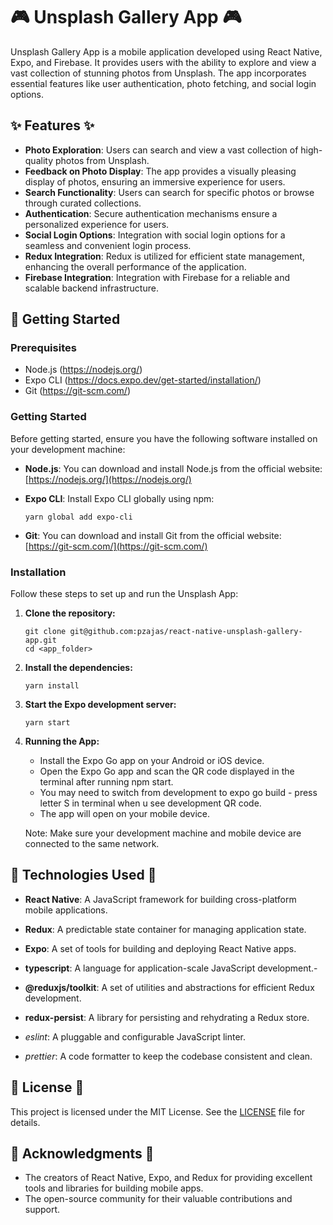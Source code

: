 # 🎮 Unsplash Gallery App 🎮

Unsplash Gallery App is a mobile application developed using React Native, Expo, and Firebase. It provides users with the ability to explore and view a vast collection of stunning photos from Unsplash. The app incorporates essential features like user authentication, photo fetching, and social login options.

## ✨ Features ✨

  - **Photo Exploration**: Users can search and view a vast collection of high-quality photos from Unsplash.
  - **Feedback on Photo Display**: The app provides a visually pleasing display of photos, ensuring an immersive experience for users.
  - **Search Functionality**: Users can search for specific photos or browse through curated collections.
  - **Authentication**: Secure authentication mechanisms ensure a personalized experience for users.
  - **Social Login Options**: Integration with social login options for a seamless and convenient login process.
  - **Redux Integration**: Redux is utilized for efficient state management, enhancing the overall performance of the application.
  - **Firebase Integration**: Integration with Firebase for a reliable and scalable backend infrastructure.

## 🚀 Getting Started

### Prerequisites

  - Node.js (https://nodejs.org/)
  - Expo CLI (https://docs.expo.dev/get-started/installation/)
  - Git (https://git-scm.com/)

### Getting Started

Before getting started, ensure you have the following software installed on your development machine:

  - **Node.js**: You can download and install Node.js from the official website: [https://nodejs.org/](https://nodejs.org/)
  
  - **Expo CLI**: Install Expo CLI globally using npm:
  
        yarn global add expo-cli
        
  - **Git**: You can download and install Git from the official website: [https://git-scm.com/](https://git-scm.com/)

### Installation

Follow these steps to set up and run the Unsplash App:

  1. **Clone the repository:**
        ```
        git clone git@github.com:pzajas/react-native-unsplash-gallery-app.git
        cd <app_folder>
  2. **Install the dependencies:**
        ```
        yarn install
  3. **Start the Expo development server:**
        ```
        yarn start
  4. **Running the App:**
  
     - Install the Expo Go app on your Android or iOS device.
     - Open the Expo Go app and scan the QR code displayed in the terminal after running npm start.
     - You may need to switch from development to expo go build - press letter S in terminal when u see development QR code.
     - The app will open on your mobile device.
     
     Note: Make sure your development machine and mobile device are connected to the same network.

## 🔧 Technologies Used 🔧
  
  - **React Native**: A JavaScript framework for building cross-platform mobile applications.
  - **Redux**: A predictable state container for managing application state.
  - **Expo**: A set of tools for building and deploying React Native apps.
  - **typescript**: A language for application-scale JavaScript development.- 
  - **@reduxjs/toolkit**: A set of utilities and abstractions for efficient Redux development.
  - **redux-persist**: A library for persisting and rehydrating a Redux store.
   
  - *eslint*: A pluggable and configurable JavaScript linter.
  - *prettier*: A code formatter to keep the codebase consistent and clean.

## 📝 License 📝

  This project is licensed under the MIT License. See the [LICENSE](LICENSE) file for details.

## 🙏 Acknowledgments 🙏

  - The creators of React Native, Expo, and Redux for providing excellent tools and libraries for building mobile apps.
  - The open-source community for their valuable contributions and support.
